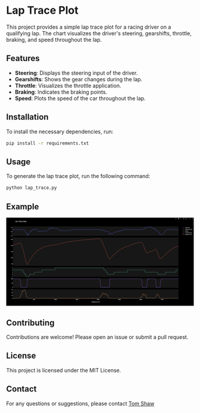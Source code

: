 # Lap Trace Plot

This project provides a simple lap trace plot for a racing driver on a qualifying lap. The chart visualizes the driver's steering, gearshifts, throttle, braking, and speed throughout the lap.

## Features

- **Steering**: Displays the steering input of the driver.
- **Gearshifts**: Shows the gear changes during the lap.
- **Throttle**: Visualizes the throttle application.
- **Braking**: Indicates the braking points.
- **Speed**: Plots the speed of the car throughout the lap.

## Installation

To install the necessary dependencies, run:

```bash
pip install -r requirements.txt
```

## Usage

To generate the lap trace plot, run the following command:

```bash
python lap_trace.py
```

## Example

![Lap Trace Example](images/example.png)

## Contributing

Contributions are welcome! Please open an issue or submit a pull request.

## License

This project is licensed under the MIT License.

## Contact

For any questions or suggestions, please contact [Tom Shaw](mailto:tom@tomshaw.dev)
